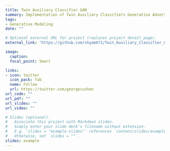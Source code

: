 ```yaml
---
title: Twin Auxiliary Classifier GAN
summary: Implementation of Twin Auxiliary Classifiers Generative Adversarial Net (TAC-GAN) which significantly improves the diversity of class-conditional image generation.
tags:
- Generative Modeling
date: ""

# Optional external URL for project (replaces project detail page).
external_link: "https://github.com/shyam671/Twin_Auxiliary_Classifier_GAN"

image:
  caption: 
  focal_point: Smart

links:
- icon: twitter
  icon_pack: fab
  name: Follow
  url: https://twitter.com/georgecushen
url_code: ""
url_pdf: ""
url_slides: ""
url_video: ""

# Slides (optional).
#   Associate this project with Markdown slides.
#   Simply enter your slide deck's filename without extension.
#   E.g. `slides = "example-slides"` references `content/slides/example-slides.md`.
#   Otherwise, set `slides = ""`.
slides: example
---
```


